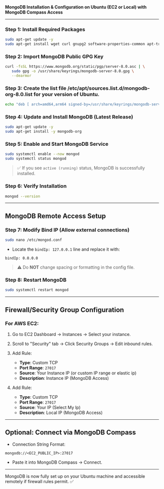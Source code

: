 **MongoDB Installation & Configuration on Ubuntu (EC2 or Local) with MongoDB Compass Access**

---

### Step 1: Install Required Packages

```bash
sudo apt-get update -y
sudo apt-get install wget curl gnupg2 software-properties-common apt-transport-https ca-certificates lsb-release -y
```

### Step 2: Import MongoDB Public GPG Key

```bash
curl -fsSL https://www.mongodb.org/static/pgp/server-8.0.asc | \
   sudo gpg -o /usr/share/keyrings/mongodb-server-8.0.gpg \
   --dearmor
```

### Step 3: Create the list file /etc/apt/sources.list.d/mongodb-org-8.0.list for your version of Ubuntu.

```bash
echo "deb [ arch=amd64,arm64 signed-by=/usr/share/keyrings/mongodb-server-8.0.gpg ] https://repo.mongodb.org/apt/ubuntu noble/mongodb-org/8.0 multiverse" | sudo tee /etc/apt/sources.list.d/mongodb-org-8.0.list
```

### Step 4: Update and Install MongoDB (Latest Release)

```bash
sudo apt-get update -y
sudo apt-get install -y mongodb-org
```

### Step 5: Enable and Start MongoDB Service

```bash
sudo systemctl enable --now mongod
sudo systemctl status mongod
```

> ✅ If you see `active (running)` status, MongoDB is successfully installed.

### Step 6: Verify Installation

```bash
mongod --version
```

---

## MongoDB Remote Access Setup

### Step 7: Modify Bind IP (Allow external connections)

```bash
sudo nano /etc/mongod.conf
```

* Locate the `bindIp: 127.0.0.1` line and replace it with:

```
bindIp: 0.0.0.0
```

> ⚠️ Do **NOT** change spacing or formatting in the config file.

### Step 8: Restart MongoDB

```bash
sudo systemctl restart mongod
```

---

## Firewall/Security Group Configuration

### For AWS EC2:

1. Go to EC2 Dashboard → Instances → Select your instance.
2. Scroll to "Security" tab → Click Security Groups → Edit inbound rules.
3. Add Rule:

   * **Type**: Custom TCP
   * **Port Range**: `27017`
   * **Source**: Your Instance IP (or custom IP range or elastic ip)
   * **Description**: Instance IP (MongoDB Access)

4. Add Rule:

   * **Type**: Custom TCP
   * **Port Range**: `27017`
   * **Source**: Your IP (Select My Ip)
   * **Description**: Local IP (MongoDB Access)
---

## Optional: Connect via MongoDB Compass

* Connection String Format:

```
mongodb://<EC2_PUBLIC_IP>:27017
```

* Paste it into MongoDB Compass → Connect.

---

MongoDB is now fully set up on your Ubuntu machine and accessible remotely if firewall rules permit. ✅

















